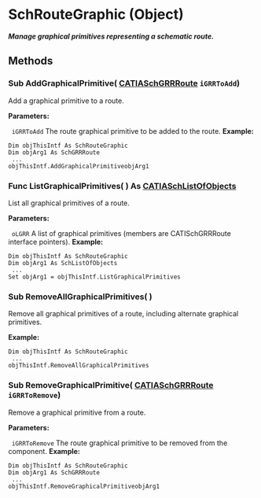 # SchRouteGraphic (Object)

**_Manage graphical primitives representing a schematic route._**

## Methods

### Sub **AddGraphicalPrimitive**( [CATIASchGRRRoute](../CATSchPlatformInterfaces/interface_SchGRRRoute_24658.md)  `iGRRToAdd`)

Add a graphical primitive to a route.

**Parameters:**

` iGRRToAdd`      The route graphical primitive to be added to the route.
**Example:**

```VBScript
Dim objThisIntf As SchRouteGraphic
Dim objArg1 As SchGRRRoute
 ...
objThisIntf.AddGraphicalPrimitiveobjArg1

```

### Func **ListGraphicalPrimitives**( ) As [CATIASchListOfObjects](../CATSchPlatformInterfaces/interface_SchListOfObjects_53274.md)

List all graphical primitives of a route.

**Parameters:**

` oLGRR`      A list of graphical primitives (members are CATISchGRRRoute interface pointers).
**Example:**

```VBScript
Dim objThisIntf As SchRouteGraphic
Dim objArg1 As SchListOfObjects
 ...
Set objArg1 = objThisIntf.ListGraphicalPrimitives

```

### Sub **RemoveAllGraphicalPrimitives**( )

Remove all graphical primitives of a route, including alternate graphical primitives.

**Example:**

```VBScript
Dim objThisIntf As SchRouteGraphic
 ...
objThisIntf.RemoveAllGraphicalPrimitives

```

### Sub **RemoveGraphicalPrimitive**( [CATIASchGRRRoute](../CATSchPlatformInterfaces/interface_SchGRRRoute_24658.md)  `iGRRToRemove`)

Remove a graphical primitive from a route.

**Parameters:**

` iGRRToRemove`      The route graphical primitive to be removed from the component.
**Example:**

```VBScript
Dim objThisIntf As SchRouteGraphic
Dim objArg1 As SchGRRRoute
 ...
objThisIntf.RemoveGraphicalPrimitiveobjArg1

```